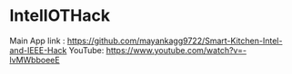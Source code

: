 # IntelIOTHack
Main App link : https://github.com/mayankagg9722/Smart-Kitchen-Intel-and-IEEE-Hack
YouTube: https://www.youtube.com/watch?v=-lvMWbboeeE
